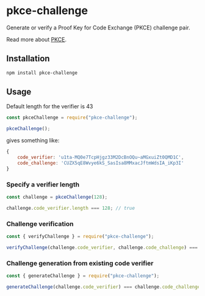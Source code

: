 # pkce-challenge

Generate or verify a Proof Key for Code Exchange (PKCE) challenge pair.

Read more about [PKCE](https://www.oauth.com/oauth2-servers/pkce/authorization-request/).

## Installation

```bash
npm install pkce-challenge
```

## Usage

Default length for the verifier is 43

```js
const pkceChallenge = require("pkce-challenge");

pkceChallenge();
```

gives something like:

```js
{
    code_verifier: 'u1ta-MQ0e7TcpHjgz33M2DcBnOQu~aMGxuiZt0QMD1C',
    code_challenge: 'CUZX5qE8Wvye6kS_SasIsa8MMxacJftmWdsIA_iKp3I'
}
```

### Specify a verifier length

```js
const challenge = pkceChallenge(128);

challenge.code_verifier.length === 128; // true
```

### Challenge verification

```js
const { verifyChallenge } = require("pkce-challenge");

verifyChallenge(challenge.code_verifier, challenge.code_challenge) === true; // true
```

### Challenge generation from existing code verifier

```js
const { generateChallenge } = require("pkce-challenge");

generateChallenge(challenge.code_verifier) === challenge.code_challenge; // true
```
